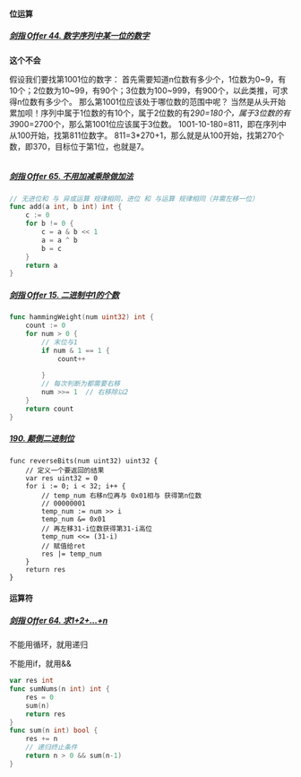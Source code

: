 #### 位运算

##### [剑指 Offer 44. 数字序列中某一位的数字](https://leetcode-cn.com/problems/shu-zi-xu-lie-zhong-mou-yi-wei-de-shu-zi-lcof/)

**这个不会**

假设我们要找第1001位的数字：
首先需要知道n位数有多少个，1位数为0~9，有10个；2位数为10~99，有90个；3位数为100~999，有900个，以此类推，可求得n位数有多少个。
那么第1001位应该处于哪位数的范围中呢？
当然是从头开始累加呗！序列中属于1位数的有10个，属于2位数的有2*90=180个，属于3位数的有3*900=2700个，那么第1001位应该属于3位数。
1001-10-180=811，即在序列中从100开始，找第811位数字。
811=3*270+1，那么就是从100开始，找第270个数，即370，目标位于第1位，也就是7。

```go

```



##### [剑指 Offer 65. 不用加减乘除做加法](https://leetcode-cn.com/problems/bu-yong-jia-jian-cheng-chu-zuo-jia-fa-lcof/)

```go
// 无进位和 与 异或运算 规律相同，进位 和 与运算 规律相同（并需左移一位）
func add(a int, b int) int {
    c := 0
    for b != 0 {
        c = a & b << 1
        a = a ^ b
        b = c
    }
    return a
}
```



##### [剑指 Offer 15. 二进制中1的个数](https://leetcode-cn.com/problems/er-jin-zhi-zhong-1de-ge-shu-lcof/)

```go
func hammingWeight(num uint32) int {
    count := 0
    for num > 0 {
        // 末位与1
        if num & 1 == 1 {
            count++
            
        }
        // 每次判断为都需要右移
        num >>= 1  // 右移除以2
    }
    return count
}
```

##### [190. 颠倒二进制位](https://leetcode-cn.com/problems/reverse-bits/)

```
func reverseBits(num uint32) uint32 {
    // 定义一个要返回的结果
    var res uint32 = 0
    for i := 0; i < 32; i++ {
        // temp_num 右移n位再与 0x01相与 获得第n位数
        // 00000001
        temp_num := num >> i
        temp_num &= 0x01
        // 再左移31-i位数获得第31-i高位
        temp_num <<= (31-i)
        // 赋值给ret
        res |= temp_num
    }
    return res
}
```

#### 运算符

##### [剑指 Offer 64. 求1+2+…+n](https://leetcode-cn.com/problems/qiu-12n-lcof/)

不能用循环，就用递归

不能用if，就用&&

```go
var res int
func sumNums(n int) int {
    res = 0
    sum(n)
    return res
}
func sum(n int) bool {
    res += n
    // 递归终止条件
    return n > 0 && sum(n-1)
}
```


